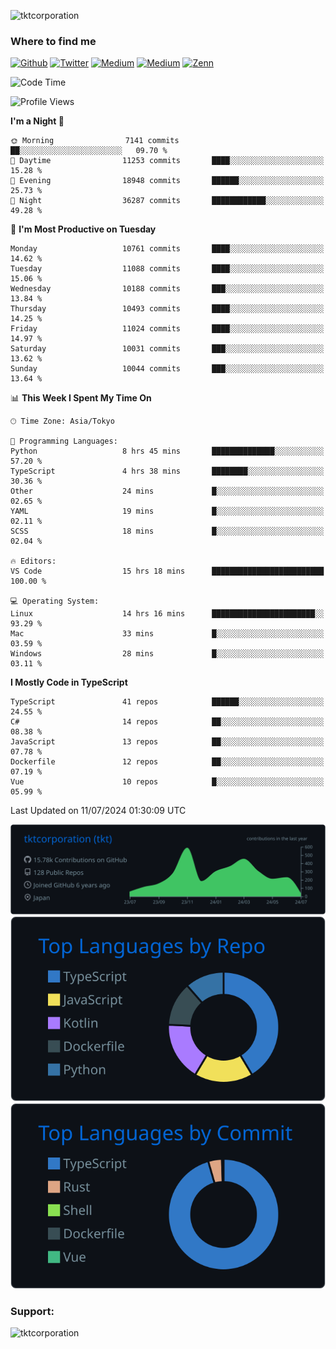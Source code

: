 <p align="left"> <img src="https://komarev.com/ghpvc/?username=tktcorporation&label=Profile%20views&color=0e75b6&style=flat" alt="tktcorporation" /> </p>

<h3>Where to find me</h3>
<p>
<a href="https://github.com/tktcorporation" target="_blank"><img alt="Github" src="https://img.shields.io/badge/GitHub-%2312100E.svg?&style=for-the-badge&logo=Github&logoColor=white" /></a>
<a href="https://twitter.com/tktcorporation" target="_blank"><img alt="Twitter" src="https://img.shields.io/badge/twitter-%231DA1F2.svg?&style=for-the-badge&logo=twitter&logoColor=white" /></a>
<a href="https://www.linkedin.com/in/tktcorporation" target="_blank"><img alt="Medium" src="https://img.shields.io/badge/linkdin-0a66c2.svg?&style=for-the-badge&logo=linkedin&logoColor=white" /></a>
<a href="https://qiita.com/tktcorporation" target="_blank"><img alt="Medium" src="https://img.shields.io/badge/qiita-55C500.svg?&style=for-the-badge&logo=qiita&logoColor=white" /></a>
<a href="https://zenn.dev/tktcorporation" target="_blank"><img alt="Zenn" src="https://img.shields.io/badge/Zenn-3EA8FF.svg?&style=for-the-badge&logo=Zenn&logoColor=white" /></a>
</p>
  
<!--START_SECTION:waka-->
![Code Time](http://img.shields.io/badge/Code%20Time-1%2C603%20hrs%2052%20mins-blue)

![Profile Views](http://img.shields.io/badge/Profile%20Views-0-blue)

**I'm a Night 🦉** 

```text
🌞 Morning                7141 commits        ██░░░░░░░░░░░░░░░░░░░░░░░   09.70 % 
🌆 Daytime                11253 commits       ████░░░░░░░░░░░░░░░░░░░░░   15.28 % 
🌃 Evening                18948 commits       ██████░░░░░░░░░░░░░░░░░░░   25.73 % 
🌙 Night                  36287 commits       ████████████░░░░░░░░░░░░░   49.28 % 
```
📅 **I'm Most Productive on Tuesday** 

```text
Monday                   10761 commits       ████░░░░░░░░░░░░░░░░░░░░░   14.62 % 
Tuesday                  11088 commits       ████░░░░░░░░░░░░░░░░░░░░░   15.06 % 
Wednesday                10188 commits       ███░░░░░░░░░░░░░░░░░░░░░░   13.84 % 
Thursday                 10493 commits       ████░░░░░░░░░░░░░░░░░░░░░   14.25 % 
Friday                   11024 commits       ████░░░░░░░░░░░░░░░░░░░░░   14.97 % 
Saturday                 10031 commits       ███░░░░░░░░░░░░░░░░░░░░░░   13.62 % 
Sunday                   10044 commits       ███░░░░░░░░░░░░░░░░░░░░░░   13.64 % 
```


📊 **This Week I Spent My Time On** 

```text
🕑︎ Time Zone: Asia/Tokyo

💬 Programming Languages: 
Python                   8 hrs 45 mins       ██████████████░░░░░░░░░░░   57.20 % 
TypeScript               4 hrs 38 mins       ████████░░░░░░░░░░░░░░░░░   30.36 % 
Other                    24 mins             █░░░░░░░░░░░░░░░░░░░░░░░░   02.65 % 
YAML                     19 mins             █░░░░░░░░░░░░░░░░░░░░░░░░   02.11 % 
SCSS                     18 mins             █░░░░░░░░░░░░░░░░░░░░░░░░   02.04 % 

🔥 Editors: 
VS Code                  15 hrs 18 mins      █████████████████████████   100.00 % 

💻 Operating System: 
Linux                    14 hrs 16 mins      ███████████████████████░░   93.29 % 
Mac                      33 mins             █░░░░░░░░░░░░░░░░░░░░░░░░   03.59 % 
Windows                  28 mins             █░░░░░░░░░░░░░░░░░░░░░░░░   03.11 % 
```

**I Mostly Code in TypeScript** 

```text
TypeScript               41 repos            ██████░░░░░░░░░░░░░░░░░░░   24.55 % 
C#                       14 repos            ██░░░░░░░░░░░░░░░░░░░░░░░   08.38 % 
JavaScript               13 repos            ██░░░░░░░░░░░░░░░░░░░░░░░   07.78 % 
Dockerfile               12 repos            ██░░░░░░░░░░░░░░░░░░░░░░░   07.19 % 
Vue                      10 repos            █░░░░░░░░░░░░░░░░░░░░░░░░   05.99 % 
```




 Last Updated on 11/07/2024 01:30:09 UTC
<!--END_SECTION:waka-->

[![](https://raw.githubusercontent.com/tktcorporation/tktcorporation/master/profile-summary-card-output/github_dark/0-profile-details.svg)](https://github.com/vn7n24fzkq/github-profile-summary-cards)
[![](https://raw.githubusercontent.com/tktcorporation/tktcorporation/master/profile-summary-card-output/github_dark/1-repos-per-language.svg)](https://github.com/vn7n24fzkq/github-profile-summary-cards) [![](https://raw.githubusercontent.com/tktcorporation/tktcorporation/master/profile-summary-card-output/github_dark/2-most-commit-language.svg)](https://github.com/vn7n24fzkq/github-profile-summary-cards)

<h3 align="left">Support:</h3>
<p><a href="https://www.buymeacoffee.com/tktcorporation"> <img align="left" src="https://cdn.buymeacoffee.com/buttons/v2/default-yellow.png" height="50" width="210" alt="tktcorporation" /></a></p><br><br>
